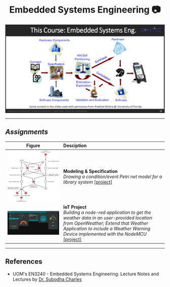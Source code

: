 <div align="center">
   <h1 align="center">Embedded Systems Engineering 📷</h1>
  <a href="https://github.com/bimalka98/Embedded-Systems-Engineering">
    <img src="figures/embedsyseng.PNG"  width="600" />
  </a>
</div>



---
## *Assignments*

|Figure|Desciption|
|:---:|:---|
|<img src="Assignment%201%20Modeling%20%26%20Specification/Figures/library.png"  width="800" />|**Modeling & Specification** <br>*Drawing a condition/event Petri net model for a library system* [[project]](Assignment%201%20Modeling%20%26%20Specification)|
|<img src="Assignment%202%20IoT%20Project/images/iotui.png"  width="600" />| **IoT Project** <br>*Building a node-red application to get the weather data in an user-provided location from OpenWeather; Extend that Weather Application to include a Weather Warning Device implemented with the NodeMCU* [[project]](Assignment%202%20IoT%20Project)|

---

## References
* UOM's EN3240 - Embedded Systems Engineering: Lecture Notes and Lectures by [Dr. Subodha Charles](https://ent.uom.lk/team/dr-subodha-charles/)
